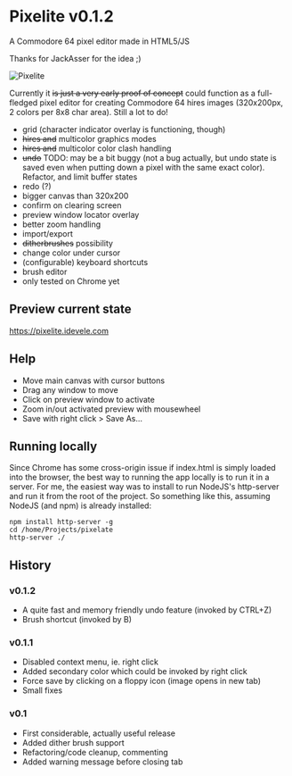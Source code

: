 # Pixelite v0.1.2
A Commodore 64 pixel editor made in HTML5/JS

Thanks for JackAsser for the idea ;)

![Pixelite](https://i.imgur.com/ymENzfl.png)

Currently it ~~is just a very early proof of concept~~ could function as a full-fledged pixel editor for creating Commodore 64 hires images (320x200px, 2 colors per 8x8 char area). Still a lot to do!

- grid (character indicator overlay is functioning, though)
- ~~hires and~~ multicolor graphics modes
- ~~hires and~~ multicolor color clash handling
- ~~undo~~ TODO: may be a bit buggy (not a bug actually, but undo state is saved even when putting down a pixel with the same exact color). Refactor, and limit buffer states
- redo (?)
- bigger canvas than 320x200
- confirm on clearing screen
- preview window locator overlay
- better zoom handling
- import/export
- ~~ditherbrushes~~ possibility
- change color under cursor
- (configurable) keyboard shortcuts
- brush editor
- only tested on Chrome yet

## Preview current state

https://pixelite.idevele.com

## Help

- Move main canvas with cursor buttons
- Drag any window to move
- Click on preview window to activate
- Zoom in/out activated preview with mousewheel
- Save with right click > Save As...

## Running locally

Since Chrome has some cross-origin issue if index.html is simply loaded into the browser, the best way to running the app locally is to run it in a server. For me, the easiest way was to install to run NodeJS's http-server and run it from the root of the project. So something like this, assuming NodeJS (and npm) is already installed:

~~~
npm install http-server -g
cd /home/Projects/pixelate
http-server ./
~~~

## History

### v0.1.2

- A quite fast and memory friendly undo feature (invoked by CTRL+Z)
- Brush shortcut (invoked by B)

### v0.1.1

- Disabled context menu, ie. right click
- Added secondary color which could be invoked by right click
- Force save by clicking on a floppy icon (image opens in new tab)
- Small fixes

### v0.1

- First considerable, actually useful release
- Added dither brush support
- Refactoring/code cleanup, commenting
- Added warning message before closing tab